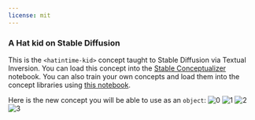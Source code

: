 ```yaml
---
license: mit
---
```

### A Hat kid on Stable Diffusion
This is the `<hatintime-kid>` concept taught to Stable Diffusion via Textual Inversion. You can load this concept into the [Stable Conceptualizer](https://colab.research.google.com/github/huggingface/notebooks/blob/main/diffusers/stable_conceptualizer_inference.ipynb) notebook. You can also train your own concepts and load them into the concept libraries using [this notebook](https://colab.research.google.com/github/huggingface/notebooks/blob/main/diffusers/sd_textual_inversion_training.ipynb).

Here is the new concept you will be able to use as an `object`:
![<hatintime-kid> 0](https://huggingface.co/sd-concepts-library/a-hat-kid/resolve/main/concept_images/0.jpeg)
![<hatintime-kid> 1](https://huggingface.co/sd-concepts-library/a-hat-kid/resolve/main/concept_images/2.jpeg)
![<hatintime-kid> 2](https://huggingface.co/sd-concepts-library/a-hat-kid/resolve/main/concept_images/1.jpeg)
![<hatintime-kid> 3](https://huggingface.co/sd-concepts-library/a-hat-kid/resolve/main/concept_images/3.jpeg)

